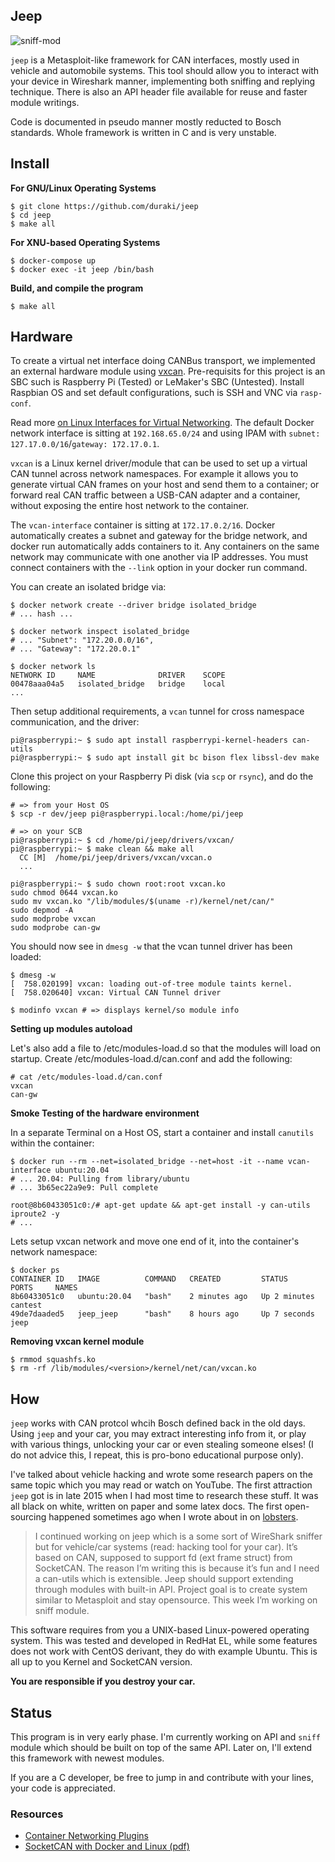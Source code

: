 ## Jeep

<img src="https://pbs.twimg.com/media/DQJJRqyX0AA78lq.jpg:large" alt="sniff-mod" />

`jeep` is a Metasploit-like framework for CAN interfaces, mostly used in vehicle
and automobile systems. This tool should allow you to interact with your device
in Wireshark manner, implementing both sniffing and replying technique. There is
also an API header file available for reuse and faster module writings.

Code is documented in pseudo manner mostly reducted to Bosch standards. Whole
framework is written in C and is very unstable.

## Install

**For GNU/Linux Operating Systems** 

```
$ git clone https://github.com/duraki/jeep
$ cd jeep 
$ make all
```

**For XNU-based Operating Systems**

```
$ docker-compose up
$ docker exec -it jeep /bin/bash
```

**Build, and compile the program**

```
$ make all
```


## Hardware

To create a virtual net interface doing CANBus transport, we implemented an external hardware module using [vxcan](https://cateee.net/lkddb/web-lkddb/CAN_VXCAN.html). Pre-requisits for this project is an SBC such is Raspberry Pi (Tested) or LeMaker's SBC (Untested). Install Raspbian OS and set default configurations, such is SSH and VNC via `rasp-conf`.

Read more [on Linux Interfaces for Virtual Networking](https://developers.redhat.com/blog/2018/10/22/introduction-to-linux-interfaces-for-virtual-networking#). The default Docker network interface is sitting at `192.168.65.0/24` and using IPAM with `subnet: 127.17.0.0/16`/`gateway: 172.17.0.1`.

`vxcan` is a Linux kernel driver/module that can be used to set up a virtual CAN tunnel across network namespaces. For example it allows you to generate virtual CAN frames on your host and send them to a container; or forward real CAN traffic between a USB-CAN adapter and a container, without exposing the entire host network to the container.

The `vcan-interface` container is sitting at `172.17.0.2/16`. Docker automatically creates a subnet and gateway for the bridge network, and docker run automatically adds containers to it. Any containers on the same network may communicate with one another via IP addresses. You must connect containers with the `--link` option in your docker run command.

You can create an isolated bridge via:

```
$ docker network create --driver bridge isolated_bridge
# ... hash ...

$ docker network inspect isolated_bridge
# ... "Subnet": "172.20.0.0/16",
# ... "Gateway": "172.20.0.1"

$ docker network ls
NETWORK ID     NAME              DRIVER    SCOPE
00478aaa04a5   isolated_bridge   bridge    local
...
```

Then setup additional requirements, a `vcan` tunnel for cross namespace communication, and the driver:

```
pi@raspberrypi:~ $ sudo apt install raspberrypi-kernel-headers can-utils
pi@raspberrypi:~ $ sudo apt install git bc bison flex libssl-dev make
```

Clone this project on your Raspberry Pi disk (via `scp` or `rsync`), and do the following:

```
# => from your Host OS
$ scp -r dev/jeep pi@raspberrypi.local:/home/pi/jeep 

# => on your SCB
pi@raspberrypi:~ $ cd /home/pi/jeep/drivers/vxcan/
pi@raspberrypi:~ $ make clean && make all
  CC [M]  /home/pi/jeep/drivers/vxcan/vxcan.o
  ...

pi@raspberrypi:~ $ sudo chown root:root vxcan.ko 
sudo chmod 0644 vxcan.ko 
sudo mv vxcan.ko "/lib/modules/$(uname -r)/kernel/net/can/" 
sudo depmod -A 
sudo modprobe vxcan 
sudo modprobe can-gw
```

You should now see in `dmesg -w` that the vcan tunnel driver has been loaded:

```
$ dmesg -w
[  758.020199] vxcan: loading out-of-tree module taints kernel.
[  758.020640] vxcan: Virtual CAN Tunnel driver

$ modinfo vxcan # => displays kernel/so module info
```

**Setting up modules autoload**

Let's also add a file to /etc/modules-load.d so that the modules will load on startup. Create /etc/modules-load.d/can.conf and add the following:

```
# cat /etc/modules-load.d/can.conf 
vxcan
can-gw
```

**Smoke Testing of the hardware environment**

In a separate Terminal on a Host OS, start a container and install `canutils` within the container:

```
$ docker run --rm --net=isolated_bridge --net=host -it --name vcan-interface ubuntu:20.04 
# ... 20.04: Pulling from library/ubuntu
# ... 3b65ec22a9e9: Pull complete

root@8b60433051c0:/# apt-get update && apt-get install -y can-utils iproute2 -y
# ... 
```

Lets setup vxcan network and move one end of it, into the container's network namespace:

```
$ docker ps
CONTAINER ID   IMAGE          COMMAND   CREATED         STATUS         PORTS     NAMES
8b60433051c0   ubuntu:20.04   "bash"    2 minutes ago   Up 2 minutes             cantest
49de7daaded5   jeep_jeep      "bash"    8 hours ago     Up 7 seconds             jeep
```

**Removing vxcan kernel module**

```
$ rmmod squashfs.ko
$ rm -rf /lib/modules/<version>/kernel/net/can/vxcan.ko
```

## How

`jeep` works with CAN protcol whcih Bosch defined back in the old days. Using
`jeep` and your car, you may extract interesting info from it, or play with
various things, unlocking your car or even stealing someone elses! (I do not
advice this, I repeat, this is pro-bono educational purpose only).
  
I've talked about vehicle hacking and wrote some research papers on the same
topic which you may read or watch on YouTube. The first attraction `jeep` got is
in late 2015 when I had most time to research these stuff. It was all black on
white, written on paper and some latex docs. The first open-sourcing happened
sometimes ago when I wrote about in on [lobsters](lobste.rs).
  
> I continued working on jeep which is a some sort of WireShark sniffer but for vehicle/car systems (read: hacking tool for your car). It’s based on CAN, supposed to support fd (ext frame struct) from SocketCAN. The reason I’m writing this is because it’s fun and I need a can-utils which is extensible. Jeep should support extending through modules with built-in API. Project goal is to create system similar to Metasploit and stay opensource. This week I’m working on sniff module.

This software requires from you a UNIX-based Linux-powered operating system.
This was tested and developed in RedHat EL, while some features does not work
with CentOS derivant, they do with example Ubuntu. This is all up to you Kernel
and SocketCAN version.

**You are responsible if you destroy your car.**

## Status

This program is in very early phase. I'm currently working on API and `sniff`
module which should be built on top of the same API. Later on, I'll extend this
framework with newest modules.
  
If you are a C developer, be free to jump in and contribute with your lines,
your code is appreciated.

### Resources

* [Container Networking Plugins](https://github.com/containernetworking/plugins)
* [SocketCAN with Docker and Linux (pdf)](https://chemnitzer.linux-tage.de/2021/media/programm/folien/210.pdf)
